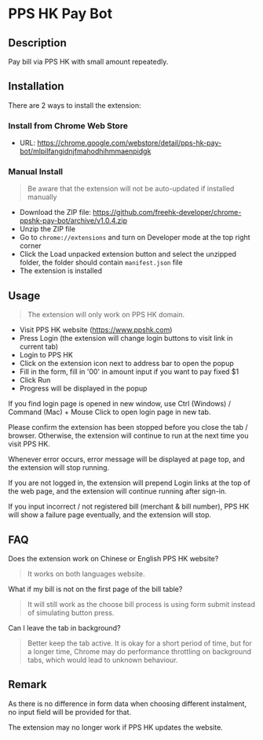 # PPS HK Pay Bot

## Description

Pay bill via PPS HK with small amount repeatedly.

## Installation

There are 2 ways to install the extension:

### Install from Chrome Web Store

- URL: <https://chrome.google.com/webstore/detail/pps-hk-pay-bot/mlpilfangidnjfmahodhihmmaenpidgk>

### Manual Install

> Be aware that the extension will not be auto-updated if installed manually

- Download the ZIP file: <https://github.com/freehk-developer/chrome-ppshk-pay-bot/archive/v1.0.4.zip>
- Unzip the ZIP file
- Go to `chrome://extensions` and turn on Developer mode at the top right corner
- Click the Load unpacked extension button and select the unzipped folder, the folder should contain `manifest.json` file
- The extension is installed

## Usage

> The extension will only work on PPS HK domain.

- Visit PPS HK website (<https://www.ppshk.com>)
- Press Login (the extension will change login buttons to visit link in current tab)
- Login to PPS HK
- Click on the extension icon next to address bar to open the popup
- Fill in the form, fill in '00' in amount input if you want to pay fixed $1
- Click Run
- Progress will be displayed in the popup

If you find login page is opened in new window, use Ctrl (Windows) / Command (Mac) + Mouse Click to open login page in new tab.

Please confirm the extension has been stopped before you close the tab / browser.
Otherwise, the extension will continue to run at the next time you visit PPS HK.

Whenever error occurs, error message will be displayed at page top, and the extension will stop running.

If you are not logged in, the extension will prepend Login links at the top of the web page,
and the extension will continue running after sign-in.

If you input incorrect / not registered bill (merchant & bill number),
PPS HK will show a failure page eventually, and the extension will stop.

## FAQ

Does the extension work on Chinese or English PPS HK website?
> It works on both languages website.

What if my bill is not on the first page of the bill table?
> It will still work as the choose bill process is using form submit instead of simulating button press.

Can I leave the tab in background?
> Better keep the tab active. It is okay for a short period of time, but for a longer time, Chrome may do performance throttling on background tabs, which would lead to unknown behaviour.

## Remark

As there is no difference in form data when choosing different instalment,
no input field will be provided for that.

The extension may no longer work if PPS HK updates the website.
